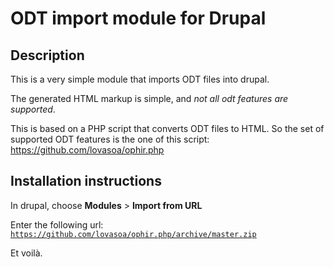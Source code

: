 # ODT import module for Drupal
## Description
This is a very simple module that imports ODT files into drupal.

The generated HTML markup is simple, and *not all odt features are supported*.

This is based on a PHP script that converts ODT files to HTML.
So the set of supported ODT features is the one of this script: https://github.com/lovasoa/ophir.php

## Installation instructions
In drupal, choose __Modules__ > __Import from URL__

Enter the following url: <code>https://github.com/lovasoa/ophir.php/archive/master.zip</code>

Et voilà.
